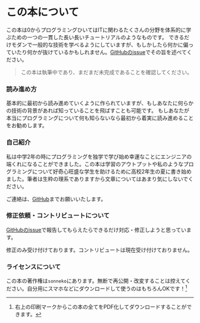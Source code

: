 # この本について

この本は0からプログラミングひいてはITに関わるたくさんの分野を体系的に学ぶための一つの一貫した長い長いチュートリアルのようなものです。
できるだけモダンで一般的な技術を学べるようにしていますが、もしかしたら何かに偏っていたり何かが抜けているかもしれません。[GitHubのissue](https://github.com/sonneko/programming-book/issues)でその旨を述べてください。

> この本は執筆中であり、まだまだ未完成であることを確認してください。

### 読み進め方

基本的に最初から読み進めていくように作られていますが、もしあなたに何らかの技術の背景があれば知っていることを飛ばすことも可能です。
もしあなたが本当にプログラミングについて何も知らないなら最初から着実に読み進めることをお勧めします。

### 自己紹介

私は中学2年の時にプログラミングを独学で学び始め幸運なことにエンジニアの端くれになることができました。この本は学習のアウトプットや私のようなプログラミングについて好奇心旺盛な学生を助けるために高校2年生の夏に書き始めました。筆者は生粋の理系でありますから文章についてはあまり気にしないでください。

ご連絡は、[GitHub](https://github.com/sonneko)までお願いいたします。

### 修正依頼・コントリビュートについて

[GitHubのissue](https://github.com/sonneko/programming-book/issues)で報告してもらえたらできるだけ対応・修正しようと思っています。

修正のみ受け付けております。コントリビュートは現在受け付けておりません。

### ライセンスについて

この本の著作権は`sonneko`にあります。無断で再公開・改変することは控えてください。自分用にスマホなどにダウンロードして使うのはもちろんOKです！[^note2]

[^note2]: 右上の印刷マークからこの本の全てをPDF化してダウンロードすることができます。
